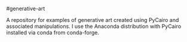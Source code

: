 #generative-art

A repository for examples of generative art created using PyCairo and associated manipulations. I use the Anaconda distribution with PyCairo installed via conda from conda-forge.
